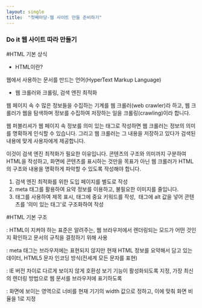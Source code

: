 ```yaml
---
layout: single
title:  "첫째마당-웹 사이트 만들 준비하기"
---
```


<h3>Do it 웹 사이트 따라 만들기</h3>

#HTML 기본 상식

- HTML이란?

웹에서 사용하는 문서를 만드는 언어(HyperText Markup Language)



- 웹 크롤러와 크롤링, 검색 엔진 최적화

웹 페이지 속 수 많은 정보들을 수집하는 기계를 웹 크롤러(web crawler)라 하고, 웹 크롤러가 웹을 탐색하며 정보를 수집하여 저장하는 일을 크롤링(crawling)이라 합니다.

웹 퍼블리셔가 웹 페이지 속 정보를 의미 있는 태그로 작성하면 웹 크롤러는 정보의 의미를 명확하게 인식할 수 있습니다. 그리고 웹 크롤러는 그 내용을 저장하고 있다가 검색된 내용에 맞게 사용자에게 제공합니다.

이것이 검색 엔진 최적화가 필요한 이유입니다. 콘텐츠의 구조와 의미까지 구분하여 HTML을 작성하고, 화면에 콘텐츠를 표시하는 것만을 목표가 아닌 웹 크롤러가 HTML의 구조와 내용을 명확하게 파악할 수 있도록 작성해야 합니다.

1. 검색 엔진 최적화를 위한 도입 페이지를 별도로 작성
2. meta 태그를 활용하여 요약 정보를 이용하고, 불필요한 이미지를 줄입니다.
3. <h> 태그를 사용하여 제목 표시, <strong></strong> 태그에 중요 키워드를 작성, <img> 태그에 alt 값을 넣어 콘텐츠를 '의미 있는 태그'로 구조화하여 작성



#HTML 기본 구조

<!DOCTYPE html>

: HTML이 지켜야 하는 표준은 알려주는, 웹 브라우저에서 렌더링되는 모드가 어떤 것인지 확인하고 문서의 규칙을 결정하기 위해 사용

<meta charset="UTF-8">

: meta 태그는 브라우저에는 표현되지 않지만 현재 HTML 정보를 요약해서 담고 있는 데이터, HTML5 문자 인코딩 방식(전세계 모든 문자를 표현)

<meta http-equiv="X-UA-Compatible" content="IE=edge">

: IE 버전 차이로 다르게 보이지 않게 호환성 보기 기능이 활성화되도록 지정, 가장 최신의 렌더링 방법으로 웹 문서를 브라우저에 표기하도록 

<meta name="viewport" content="width=device-width, initial-scale=1.0">

: 화면에 보이는 영역으로 너비를 현재 기기의 width 값으로 정하고, 이에 맞춰 화면 비율을 1로 지정
